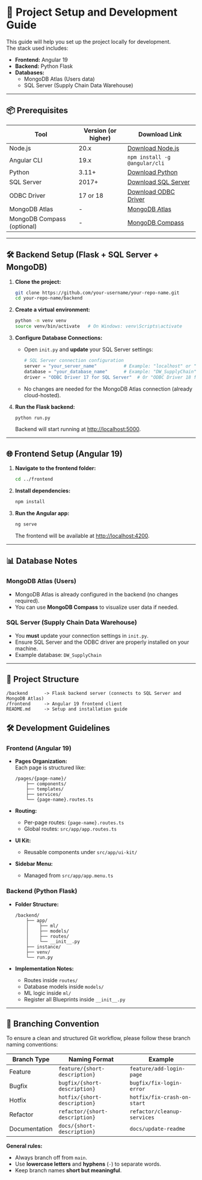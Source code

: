 
# 🚀 Project Setup and Development Guide

This guide will help you set up the project locally for development.  
The stack used includes:

- **Frontend:** Angular 19
- **Backend:** Python Flask
- **Databases:** 
  - MongoDB Atlas (Users data)
  - SQL Server (Supply Chain Data Warehouse)

---

## 📦 Prerequisites

| Tool         | Version (or higher) | Download Link                             |
| ------------ | ------------------- | ----------------------------------------- |
| Node.js      | 20.x                 | [Download Node.js](https://nodejs.org/)   |
| Angular CLI  | 19.x                 | `npm install -g @angular/cli`             |
| Python       | 3.11+                | [Download Python](https://www.python.org/) |
| SQL Server   | 2017+                | [Download SQL Server](https://www.microsoft.com/en-us/sql-server/sql-server-downloads) |
| ODBC Driver  | 17 or 18             | [Download ODBC Driver](https://learn.microsoft.com/en-us/sql/connect/odbc/download-odbc-driver-for-sql-server) |
| MongoDB Atlas| -                    | [MongoDB Atlas](https://www.mongodb.com/cloud/atlas) |
| MongoDB Compass (optional) | -       | [MongoDB Compass](https://www.mongodb.com/try/download/compass) |

---

## 🛠️ Backend Setup (Flask + SQL Server + MongoDB)

1. **Clone the project:**
   ```bash
   git clone https://github.com/your-username/your-repo-name.git
   cd your-repo-name/backend
   ```

2. **Create a virtual environment:**
   ```bash
   python -m venv venv
   source venv/bin/activate   # On Windows: venv\Scripts\activate
   ```


3. **Configure Database Connections:**
   
   - Open `init.py` and **update** your SQL Server settings:

     ```python
     # SQL Server connection configuration
     server = "your_server_name"          # Example: "localhost" or "192.168.1.5"
     database = "your_database_name"      # Example: "DW_SupplyChain"
     driver = "ODBC Driver 17 for SQL Server"  # Or "ODBC Driver 18 for SQL Server"
     ```

   - No changes are needed for the MongoDB Atlas connection (already cloud-hosted).

4. **Run the Flask backend:**
   ```bash
   python run.py
   ```
   Backend will start running at [http://localhost:5000](http://localhost:5000).

---

## 🌐 Frontend Setup (Angular 19)

1. **Navigate to the frontend folder:**
   ```bash
   cd ../frontend
   ```

2. **Install dependencies:**
   ```bash
   npm install
   ```



3. **Run the Angular app:**
   ```bash
   ng serve
   ```
   The frontend will be available at [http://localhost:4200](http://localhost:4200).

---

## 📊 Database Notes

### MongoDB Atlas (Users)

- MongoDB Atlas is already configured in the backend (no changes required).
- You can use **MongoDB Compass** to visualize user data if needed.

### SQL Server (Supply Chain Data Warehouse)

- You **must** update your connection settings in `init.py`.
- Ensure SQL Server and the ODBC driver are properly installed on your machine.
- Example database: `DW_SupplyChain`

---

## 📂 Project Structure

```
/backend      -> Flask backend server (connects to SQL Server and MongoDB Atlas)
/frontend     -> Angular 19 frontend client
README.md     -> Setup and installation guide
```
## 🛠️ Development Guidelines

### Frontend (Angular 19)

- **Pages Organization:**  
  Each page is structured like:
  ```
  /pages/{page-name}/
      ├── components/
      ├── templates/
      ├── services/
      └── {page-name}.routes.ts
  ```
- **Routing:**
  - Per-page routes: `{page-name}.routes.ts`
  - Global routes: `src/app/app.routes.ts`

- **UI Kit:**
  - Reusable components under `src/app/ui-kit/`

- **Sidebar Menu:**
  - Managed from `src/app/app.menu.ts`

### Backend (Python Flask)
   
- **Folder Structure:**
  ```
  /backend/
      ├── app/
      │    ├── ml/
      │    ├── models/
      │    ├── routes/
      │    └── __init__.py
      ├── instance/
      ├── venv/
      └── run.py
  ```

- **Implementation Notes:**
  - Routes inside `routes/`
  - Database models inside `models/`
  - ML logic inside `ml/`
  - Register all Blueprints inside `__init__.py`

---

## 🌿 Branching Convention

To ensure a clean and structured Git workflow, please follow these branch naming conventions:

| Branch Type  | Naming Format                | Example                     |
| ------------ | ----------------------------- | --------------------------- |
| Feature      | `feature/{short-description}`  | `feature/add-login-page`    |
| Bugfix       | `bugfix/{short-description}`   | `bugfix/fix-login-error`    |
| Hotfix       | `hotfix/{short-description}`   | `hotfix/fix-crash-on-start` |
| Refactor     | `refactor/{short-description}` | `refactor/cleanup-services` |
| Documentation| `docs/{short-description}`     | `docs/update-readme`        |

**General rules:**
- Always branch off from `main`.
- Use **lowercase letters** and **hyphens** (`-`) to separate words.
- Keep branch names **short but meaningful**.